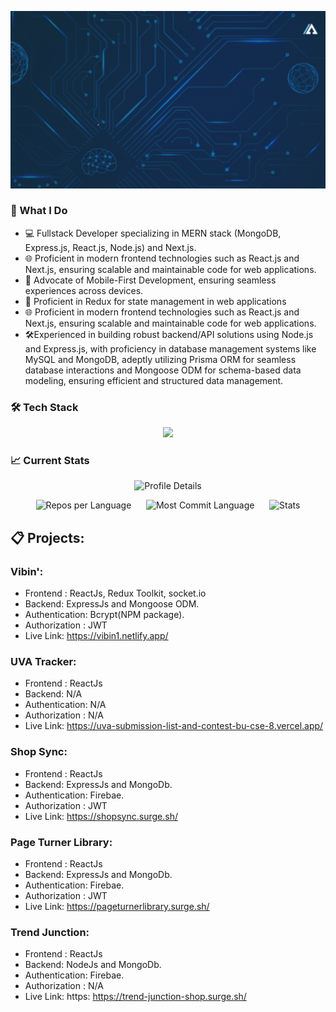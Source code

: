 ![](https://github.com/Abdullah-Al-Ovi/Abdullah-Al-Ovi/blob/main/assets/github_cover.gif)

### 🚀 What I Do

- 💻 Fullstack Developer specializing in MERN stack (MongoDB, Express.js, React.js, Node.js) and Next.js.
- 🌐 Proficient in modern frontend technologies such as React.js and Next.js, ensuring scalable and maintainable code for web applications.
- 📱 Advocate of Mobile-First Development, ensuring seamless experiences across devices.
- 🔄 Proficient in Redux for state management in web applications
- 🌐 Proficient in modern frontend technologies such as React.js and Next.js, ensuring scalable and maintainable code for web applications.
- 🛠️Experienced in building robust backend/API solutions using Node.js and Express.js, with proficiency in database management systems like MySQL and MongoDB, adeptly utilizing Prisma ORM for seamless database interactions and Mongoose ODM for schema-based data modeling, ensuring efficient and structured data management.

### 🛠️ Tech Stack
<p align="center">
  <a>
    <img src="https://skillicons.dev/icons?i=c,html,css,tailwind,javascript,react,redux,next,nodejs,express,mongodb,mysql,firebase,prisma" />
  </a>
</p>

### 📈 Current Stats

<p align="center">
  <img src="http://github-profile-summary-cards.vercel.app/api/cards/profile-details?username=Abdullah-Al-Ovi&theme=dark" alt="Profile Details">
</p>

<p align="center">
  <img src="http://github-profile-summary-cards.vercel.app/api/cards/repos-per-language?username=Abdullah-Al-Ovi&theme=dark" alt="Repos per Language">&nbsp;&nbsp;&nbsp;&nbsp;&nbsp;
  <img src="http://github-profile-summary-cards.vercel.app/api/cards/most-commit-language?username=Abdullah-Al-Ovi&theme=dark" alt="Most Commit Language">&nbsp;&nbsp;&nbsp;&nbsp;&nbsp;
  <img src="http://github-profile-summary-cards.vercel.app/api/cards/stats?username=Abdullah-Al-Ovi&theme=dark" alt="Stats">
</p>

## 📋 Projects:
### Vibin': 
  * Frontend : ReactJs, Redux Toolkit, socket.io
  * Backend: ExpressJs and Mongoose ODM.
  * Authentication: Bcrypt(NPM package).
  * Authorization : JWT
  * Live Link: https://vibin1.netlify.app/ 
### UVA Tracker: 
  * Frontend : ReactJs
  * Backend: N/A
  * Authentication: N/A
  * Authorization : N/A
  * Live Link: https://uva-submission-list-and-contest-bu-cse-8.vercel.app/
### Shop Sync: 
  * Frontend : ReactJs
  * Backend: ExpressJs and MongoDb.
  * Authentication: Firebae.
  * Authorization : JWT
  * Live Link: https://shopsync.surge.sh/
### Page Turner Library: 
  * Frontend : ReactJs
  * Backend: ExpressJs and MongoDb.
  * Authentication: Firebae.
  * Authorization : JWT
  * Live Link: https://pageturnerlibrary.surge.sh/
### Trend Junction: 
  * Frontend : ReactJs
  * Backend: NodeJs and MongoDb.
  * Authentication: Firebae.
  * Authorization : N/A
  * Live Link: https: https://trend-junction-shop.surge.sh/

    
    



